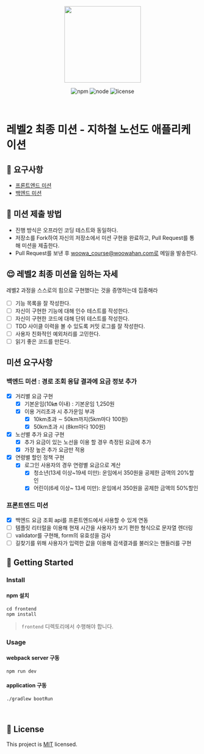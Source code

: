 <p align="center">
    <img width="200px;" src="https://raw.githubusercontent.com/woowacourse/atdd-subway-admin-frontend/master/images/main_logo.png"/>
</p>
<p align="center">
  <img alt="npm" src="https://img.shields.io/badge/npm-%3E%3D%205.5.0-blue">
  <img alt="node" src="https://img.shields.io/badge/node-%3E%3D%209.3.0-blue">
  <img alt="license" src="https://img.shields.io/github/license/woowacourse/atdd-subway-2020">
</p>

<br>

# 레벨2 최종 미션 - 지하철 노선도 애플리케이션

## 🎯 요구사항
- [프론트엔드 미션](https://github.com/woowacourse/atdd-subway-2020/blob/master/frontend-mission.md)
- [백엔드 미션](https://github.com/woowacourse/atdd-subway-2020/blob/master/backend-mission.md)

## 🤔 미션 제출 방법
- 진행 방식은 오프라인 코딩 테스트와 동일하다.
- 저장소를 Fork하여 자신의 저장소에서 미션 구현을 완료하고, Pull Request를 통해 미션을 제출한다.
- Pull Request를 보낸 후 woowa_course@woowahan.com로 메일을 발송한다.

## 😌 레벨2 최종 미션을 임하는 자세
레벨2 과정을 스스로의 힘으로 구현했다는 것을 증명하는데 집중해라
- [ ] 기능 목록을 잘 작성한다.  
- [ ] 자신이 구현한 기능에 대해 인수 테스트를 작성한다.
- [ ] 자신이 구현한 코드에 대해 단위 테스트를 작성한다.
- [ ] TDD 사이클 이력을 볼 수 있도록 커밋 로그를 잘 작성한다.
- [ ] 사용자 친화적인 예외처리를 고민한다.
- [ ] 읽기 좋은 코드를 만든다.

## 미션 요구사항
### 백엔드 미션 : 경로 조회 응답 결과에 요금 정보 추가
- [x] 거리별 요금 구현
    - [x] 기본운임(10㎞ 이내) : 기본운임 1,250원
    - [x] 이용 거리초과 시 추가운임 부과
        - [x] 10km초과 ∼ 50km까지(5km마다 100원)
        - [x] 50km초과 시 (8km마다 100원)
- [x] 노선별 추가 요금 구현
    - [x] 추가 요금이 있는 노선을 이용 할 경우 측정된 요금에 추가
    - [x] 가장 높은 추가 요금만 적용
- [x] 연령별 할인 정책 구현
    - [x] 로그인 사용자의 경우 연령별 요금으로 계산
        - [x] 청소년(13세 이상~19세 미만): 운임에서 350원을 공제한 금액의 20%할인
        - [x] 어린이(6세 이상~ 13세 미만): 운임에서 350원을 공제한 금액의 50%할인 
        
### 프론트엔드 미션
- [x] 백엔드 요금 조회 api를 프론트엔드에서 사용할 수 있게 연동
- [ ] 템플릿 리터럴을 이용해 현재 시간을 사용자가 보기 편한 형식으로 문자열 렌더링
- [ ] validator를 구현해, form의 유효성을 검사
- [ ] 길찾기를 위해 사용자가 입력한 값을 이용해 검색결과를 불러오는 핸들러를 구현

## 🚀 Getting Started

### Install
#### npm 설치
```
cd frontend
npm install
```
> `frontend` 디렉토리에서 수행해야 합니다.

### Usage
#### webpack server 구동
```
npm run dev
```
#### application 구동
```
./gradlew bootRun
```
<br>

## 📝 License

This project is [MIT](https://github.com/woowacourse/atdd-subway-2020/blob/master/LICENSE.md) licensed.
